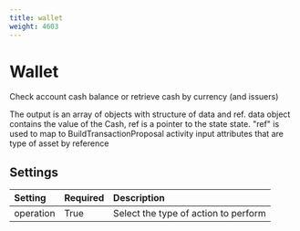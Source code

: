 ```yaml
---
title: wallet
weight: 4603
---
```


# Wallet
Check account cash balance or retrieve cash by currency (and issuers)

The output is an array of objects with structure of data and ref. data object contains the value of the Cash, ref is a pointer to the state state. "ref" is used to map to BuildTransactionProposal activity input attributes that are type of asset by reference

## Settings
| Setting     | Required | Description |
|:------------|:---------|:------------|
| operation   | True     | Select the type of action to perform |


